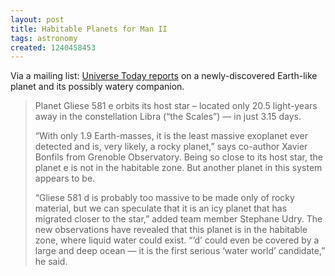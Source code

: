 ```yaml
---
layout: post
title: Habitable Planets for Man II
tags: astronomy
created: 1240458453
---
```

Via a mailing list:  [Universe Today reports](http://www.universetoday.com/2009/04/21/nearly-earth-sized-planet-watery-world-spotted-near-another-star/) on a newly-discovered Earth-like planet and its possibly watery companion.

> Planet Gliese 581 e orbits its host star – located only 20.5 light-years away in the constellation Libra (“the Scales”) — in just 3.15 days.
>
> “With only 1.9 Earth-masses, it is the least massive exoplanet ever detected and is, very likely, a rocky planet,” says co-author Xavier Bonfils from Grenoble Observatory. <!--break-->Being so close to its host star, the planet e is not in the habitable zone. But another planet in this system appears to be.
>
>“Gliese 581 d is probably too massive to be made only of rocky material, but we can speculate that it is an icy planet that has migrated closer to the star,” added team member Stephane Udry. The new observations have revealed that this planet is in the habitable zone, where liquid water could exist. “‘d’ could even be covered by a large and deep ocean — it is the first serious ‘water world’ candidate,” he said.
